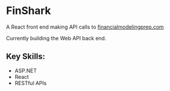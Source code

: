 # FinShark
A React front end making API calls to [financialmodelingprep.com](financialmodelingprep.com)

Currently building the Web API back end.

## Key Skills: 
- ASP.NET
- React
- RESTful APIs
